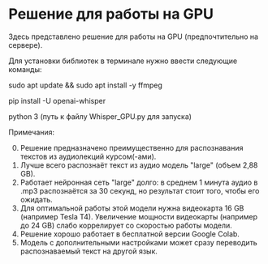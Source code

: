 # Решение для работы на GPU

Здесь представлено решение для работы на GPU (предпочтительно на сервере).


Для установки библиотек в терминале нужно ввести следующие команды:


sudo apt update && sudo apt install -y ffmpeg

pip install -U openai-whisper

python 3 (путь к файлу Whisper_GPU.py для запуска)


Примечания: 

0) Решение предназначено преимущественно для распознавания текстов из аудиолекций курсом(-ами).
1) Лучше всего распознаёт текст из аудио модель "large" (объем 2,88 GB).
2) Работает нейронная сеть "large" долго: в среднем 1 минута аудио в .mp3 распознаётся за 30 секунд, но результат стоит того, чтобы его ожидать.
3) Для оптимальной работы этой модели нужна видеокарта 16 GB (например Tesla T4). Увеличение мощности видеокарты (например до 24 GB) слабо коррелирует со скоростью работы модели.
4) Решение хорошо работает в бесплатной версии Google Colab.
5) Модель с дополнительными настройками может сразу переводить распознаваемый текст на другой язык.
